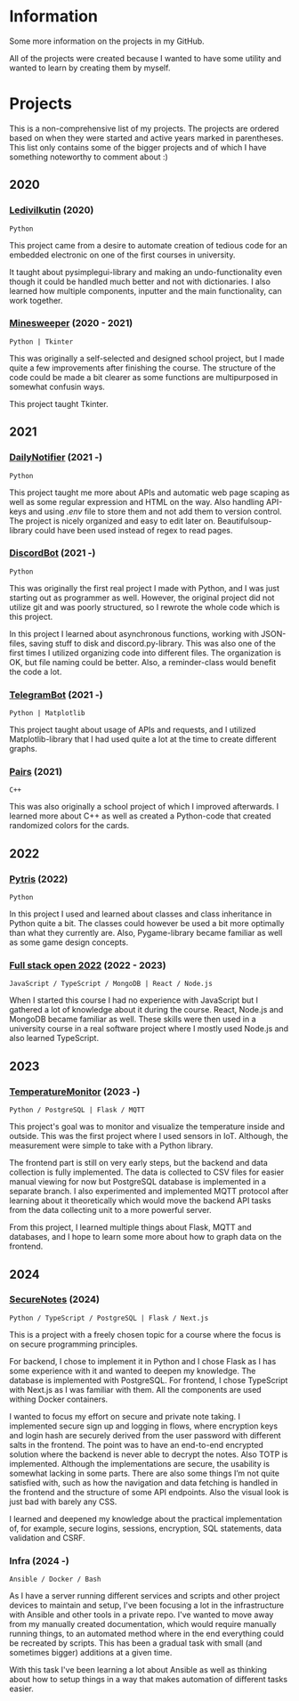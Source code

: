 # Information

Some more information on the projects in my GitHub.

All of the projects were created because I wanted to have some utility and wanted to learn by creating them by myself.

# Projects

This is a non-comprehensive list of my projects. The projects are ordered based on when they were started and active years marked in parentheses. This list only contains some of the bigger projects and of which I have something noteworthy to comment about :)

## 2020

### [Ledivilkutin](https://github.com/Tomava/Ledivilkutin) (2020)

`Python`

This project came from a desire to automate creation of tedious code for an embedded electronic on one of the first courses in university. 

It taught about pysimplegui-library and making an undo-functionality even though it could be handled much better and not with dictionaries. I also learned how multiple components, inputter and the main functionality, can work together.


### [Minesweeper](https://github.com/Tomava/Minesweeper) (2020 - 2021)

`Python | Tkinter`

This was originally a self-selected and designed school project, but I made quite a few improvements after finishing the course. The structure of the code could be made a bit clearer as some functions are multipurposed in somewhat confusin ways. 

This project taught Tkinter.


## 2021

### [DailyNotifier](https://github.com/Tomava/DailyNotifier) (2021 -)

`Python`

This project taught me more about APIs and automatic web page scaping as well as some regular expression and HTML on the way. Also handling API-keys and using *.env* file to store them and not add them to version control. The project is nicely organized and easy to edit later on. Beautifulsoup-library could have been used instead of regex to read pages.


### [DiscordBot](https://github.com/Tomava/HelperBot) (2021 -)

`Python`

This was originally the first real project I made with Python, and I was just starting out as programmer as well. However, the original project did not utilize git and was poorly structured, so I rewrote the whole code which is this project.

In this project I learned about asynchronous functions, working with JSON-files, saving stuff to disk and discord.py-library. This was also one of the first times I utilized organizing code into different files. The organization is OK, but file naming could be better. Also, a reminder-class would benefit the code a lot.


### [TelegramBot](https://github.com/Tomava/CryptoTrackerBot) (2021 -)

`Python | Matplotlib`

This project taught about usage of APIs and requests, and I utilized Matplotlib-library that I had used quite a lot at the time to create different graphs.


### [Pairs](https://github.com/Tomava/Pairs_GUI) (2021)

`C++`

This was also originally a school project of which I improved afterwards. I learned more about C++ as well as created a Python-code that created randomized colors for the cards.


## 2022

### [Pytris](https://github.com/Tomava/Pytris) (2022)

`Python`

In this project I used and learned about classes and class inheritance in Python quite a bit. The classes could however be used a bit more optimally than what they currently are. Also, Pygame-library became familiar as well as some game design concepts.


### [Full stack open 2022](https://github.com/Tomava/FullStackOpen) (2022 - 2023)

`JavaScript / TypeScript / MongoDB | React / Node.js`

When I started this course I had no experience with JavaScript but I gathered a lot of knowledge about it during the course. React, Node.js and MongoDB became familiar as well. These skills were then used in a university course in a real software project where I mostly used Node.js and also learned TypeScript.


## 2023

### [TemperatureMonitor](https://github.com/Tomava/TemperatureMonitor) (2023 -)

`Python / PostgreSQL | Flask / MQTT`

This project's goal was to monitor and visualize the temperature inside and outside. This was the first project where I used sensors in IoT. Although, the measurement were simple to take with a Python library.

The frontend part is still on very early steps, but the backend and data collection is fully implemented. The data is collected to CSV files for easier manual viewing for now but PostgreSQL database is implemented in a separate branch. I also experimented and implemented MQTT protocol after learning about it theoretically which would move the backend API tasks from the data collecting unit to a more powerful server.

From this project, I learned multiple things about Flask, MQTT and databases, and I hope to learn some more about how to graph data on the frontend.


## 2024

### [SecureNotes](https://github.com/Tomava/SecureNotes) (2024)

`Python / TypeScript / PostgreSQL | Flask / Next.js`

This is a project with a freely chosen topic for a course where the focus is on secure programming principles.

For backend, I chose to implement it in Python and I chose Flask as I has some experience with it and wanted to deepen my knowledge. The database is implemented with PostgreSQL. For frontend, I chose TypeScript with Next.js as I was familiar with them. All the components are used withing Docker containers.

I wanted to focus my effort on secure and private note taking. I implemented secure sign up and logging in flows, where encryption keys and login hash are securely derived from the user password with different salts in the frontend. The point was to have an end-to-end encrypted solution where the backend is never able to decrypt the notes. Also TOTP is implemented. Although the implementations are secure, the usability is somewhat lacking in some parts. There are also some things I’m not quite satisfied with, such as how the navigation and data fetching is handled in the frontend and the structure of some API endpoints. Also the visual look is just bad with barely any CSS.

I learned and deepened my knowledge about the practical implementation of, for example, secure logins, sessions, encryption, SQL statements, data validation and CSRF.

### Infra (2024 -)

`Ansible / Docker / Bash`

As I have a server running different services and scripts and other project devices to maintain and setup, I've been focusing a lot in the infrastructure with Ansible and other tools in a private repo. I've wanted to move away from my manually created documentation, which would require manually running things, to an automated method where in the end everything could be recreated by scripts. This has been a gradual task with small (and sometimes bigger) additions at a given time.

With this task I've been learning a lot about Ansible as well as thinking about how to setup things in a way that makes automation of different tasks easier.
